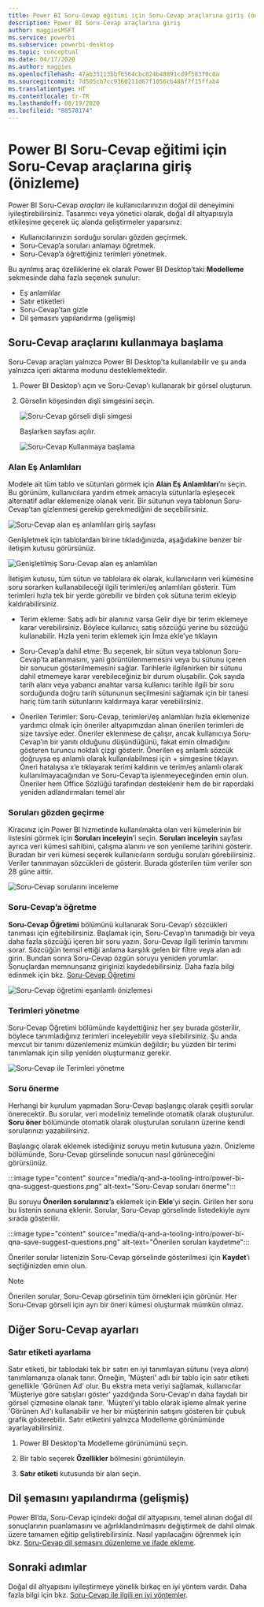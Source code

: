 ```yaml
---
title: Power BI Soru-Cevap eğitimi için Soru-Cevap araçlarına giriş (önizleme)
description: Power BI Soru-Cevap araçlarına giriş
author: maggiesMSFT
ms.service: powerbi
ms.subservice: powerbi-desktop
ms.topic: conceptual
ms.date: 04/17/2020
ms.author: maggies
ms.openlocfilehash: 47ab35113bbf6564cbc824b48891cd9f58370c8a
ms.sourcegitcommit: 7d505cb7cc9360211d67f1056cb488f7f15ffab4
ms.translationtype: HT
ms.contentlocale: tr-TR
ms.lasthandoff: 08/19/2020
ms.locfileid: "88578174"
---
```

# <a name="intro-to-qa-tooling-to-train-power-bi-qa-preview"></a>Power BI Soru-Cevap eğitimi için Soru-Cevap araçlarına giriş (önizleme)

Power BI Soru-Cevap *araçları* ile kullanıcılarınızın doğal dil deneyimini iyileştirebilirsiniz. Tasarımcı veya yönetici olarak, doğal dil altyapısıyla etkileşime geçerek üç alanda geliştirmeler yaparsınız: 

- Kullanıcılarınızın sorduğu soruları gözden geçirmek.
- Soru-Cevap’a soruları anlamayı öğretmek.
- Soru-Cevap’a öğrettiğiniz terimleri yönetmek.

Bu ayrılmış araç özelliklerine ek olarak Power BI Desktop’taki **Modelleme** sekmesinde daha fazla seçenek sunulur:  

- Eş anlamlılar
- Satır etiketleri
- Soru-Cevap’tan gizle
- Dil şemasını yapılandırma (gelişmiş)

## <a name="get-started-with-qa-tooling"></a>Soru-Cevap araçlarını kullanmaya başlama

Soru-Cevap araçları yalnızca Power BI Desktop’ta kullanılabilir ve şu anda yalnızca içeri aktarma modunu desteklemektedir.

1. Power BI Desktop’ı açın ve Soru-Cevap’ı kullanarak bir görsel oluşturun. 
2. Görselin köşesinden dişli simgesini seçin. 

    ![Soru-Cevap görseli dişli simgesi](media/q-and-a-tooling-intro/qna-visual-gear.png)

    Başlarken sayfası açılır.  

    ![Soru-Cevap Kullanmaya başlama](media/q-and-a-tooling-intro/qna-tooling-dialog.png)

### <a name="field-synonyms"></a>Alan Eş Anlamlıları

Modele ait tüm tablo ve sütunları görmek için **Alan Eş Anlamlıları**’nı seçin. Bu görünüm, kullanıcılara yardım etmek amacıyla sütunlarla eşleşecek alternatif adlar eklemenize olanak verir. Bir sütunun veya tablonun Soru-Cevap’tan gizlenmesi gerekip gerekmediğini de seçebilirsiniz.

![Soru-Cevap alan eş anlamlıları giriş sayfası](media/q-and-a-tooling-intro/qna-tooling-field-synonyms-home.png)

Genişletmek için tablolardan birine tıkladığınızda, aşağıdakine benzer bir iletişim kutusu görürsünüz.

![Genişletilmiş Soru-Cevap alan eş anlamlıları](media/q-and-a-tooling-intro/qna-tooling-field-synonyms-expanded.png)

İletişim kutusu, tüm sütun ve tablolara ek olarak, kullanıcıların veri kümesine soru sorarken kullanabileceği ilgili terimleri/eş anlamlıları gösterir. Tüm terimleri hızla tek bir yerde görebilir ve birden çok sütuna terim ekleyip kaldırabilirsiniz. 

- Terim ekleme: Satış adlı bir alanınız varsa Gelir diye bir terim eklemeye karar verebilirsiniz. Böylece kullanıcı, satış sözcüğü yerine bu sözcüğü kullanabilir. Hızla yeni terim eklemek için İmza ekle’ye tıklayın

- Soru-Cevap’a dahil etme: Bu seçenek, bir sütun veya tablonun Soru-Cevap’ta atlanmasını, yani görüntülenmemesini veya bu sütunu içeren bir sonucun gösterilmemesini sağlar. Tarihlerle ilgilenirken bir sütunu dahil etmemeye karar verebileceğiniz bir durum oluşabilir. Çok sayıda tarih alanı veya yabancı anahtar varsa kullanıcı tarihle ilgili bir soru sorduğunda doğru tarih sütununun seçilmesini sağlamak için bir tanesi hariç tüm tarih sütunlarını kaldırmaya karar verebilirsiniz.

- Önerilen Terimler: Soru-Cevap, terimleri/eş anlamlıları hızla eklemenize yardımcı olmak için öneriler altyapımızdan alınan önerilen terimleri de size tavsiye eder. Öneriler eklenmese de çalışır, ancak kullanıcıya Soru-Cevap’ın bir yanıtı olduğunu düşündüğünü, fakat emin olmadığını gösteren turuncu noktalı çizgi gösterir. Önerilen eş anlamlı sözcük doğruysa eş anlamlı olarak kullanılabilmesi için + simgesine tıklayın. Öneri hatalıysa x’e tıklayarak terimi kaldırın ve terim/eş anlamlı olarak kullanılmayacağından ve Soru-Cevap’ta işlenmeyeceğinden emin olun. Öneriler hem Office Sözlüğü tarafından desteklenir hem de bir rapordaki yeniden adlandırmaları temel alır

### <a name="review-questions"></a>Soruları gözden geçirme

Kiracınız için Power BI hizmetinde kullanılmakta olan veri kümelerinin bir listesini görmek için **Soruları inceleyin**’i seçin. **Soruları inceleyin** sayfası ayrıca veri kümesi sahibini, çalışma alanını ve son yenileme tarihini gösterir. Buradan bir veri kümesi seçerek kullanıcıların sorduğu soruları görebilirsiniz. Veriler tanınmayan sözcükleri de gösterir. Burada gösterilen tüm veriler son 28 güne aittir.

![Soru-Cevap sorularını inceleme](media/q-and-a-tooling-intro/qna-tooling-review-questions.png)

### <a name="teach-qa"></a>Soru-Cevap’a öğretme

**Soru-Cevap Öğretimi** bölümünü kullanarak Soru-Cevap’ı sözcükleri tanıması için eğitebilirsiniz. Başlamak için, Soru-Cevap’ın tanımadığı bir veya daha fazla sözcüğü içeren bir soru yazın. Soru-Cevap ilgili terimin tanımını sorar. Sözcüğün temsil ettiği anlama karşılık gelen bir filtre veya alan adı girin. Bundan sonra Soru-Cevap özgün soruyu yeniden yorumlar. Sonuçlardan memnunsanız girişinizi kaydedebilirsiniz. Daha fazla bilgi edinmek için bkz. [Soru-Cevap Öğretimi](q-and-a-tooling-teach-q-and-a.md)

![Soru-Cevap öğretimi eşanlamlı önizlemesi](media/q-and-a-tooling-intro/qna-tooling-teach-fixpreview.png)

### <a name="manage-terms"></a>Terimleri yönetme

Soru-Cevap Öğretimi bölümünde kaydettiğiniz her şey burada gösterilir, böylece tanımladığınız terimleri inceleyebilir veya silebilirsiniz. Şu anda mevcut bir tanımı düzenlemeniz mümkün değildir; bu yüzden bir terimi tanımlamak için silip yeniden oluşturmanız gerekir.

![Soru-Cevap ile Terimleri yönetme](media/q-and-a-tooling-intro/qna-manage-terms.png)

### <a name="suggest-questions"></a>Soru önerme

Herhangi bir kurulum yapmadan Soru-Cevap başlangıç olarak çeşitli sorular önerecektir. Bu sorular, veri modeliniz temelinde otomatik olarak oluşturulur. **Soru öner** bölümünde otomatik olarak oluşturulan soruların üzerine kendi sorularınızı yazabilirsiniz.

Başlangıç olarak eklemek istediğiniz soruyu metin kutusuna yazın. Önizleme bölümünde, Soru-Cevap görselinde sonucun nasıl görüneceğini görürsünüz. 

:::image type="content" source="media/q-and-a-tooling-intro/power-bi-qna-suggest-questions.png" alt-text="Soru-Cevap soruları önerme":::
 
Bu soruyu **Önerilen sorularınız**’a eklemek için **Ekle**’yi seçin. Girilen her soru bu listenin sonuna eklenir. Sorular, Soru-Cevap görselinde listedekiyle aynı sırada gösterilir. 

:::image type="content" source="media/q-and-a-tooling-intro/power-bi-qna-save-suggest-questions.png" alt-text="Önerilen soruları kaydetme":::
 
Öneriler sorular listenizin Soru-Cevap görselinde gösterilmesi için **Kaydet**’i seçtiğinizden emin olun. 

> [!NOTE]
> Önerilen sorular, Soru-Cevap görselinin tüm örnekleri için görünür. Her Soru-Cevap görseli için ayrı bir öneri kümesi oluşturmak mümkün olmaz.
> 
> 

## <a name="other-qa-settings"></a>Diğer Soru-Cevap ayarları

### <a name="set-a-row-label"></a>Satır etiketi ayarlama

Satır etiketi, bir tablodaki tek bir satırı en iyi tanımlayan sütunu (veya *alanı*) tanımlamanıza olanak tanır. Örneğin, 'Müşteri' adlı bir tablo için satır etiketi genellikle 'Görünen Ad' olur. Bu ekstra meta veriyi sağlamak, kullanıcılar 'Müşteriye göre satışları göster' yazdığında Soru-Cevap’ın daha faydalı bir görsel çizmesine olanak tanır. 'Müşteri'yi tablo olarak işleme almak yerine 'Görünen Ad'ı kullanabilir ve her bir müşterinin satışını gösteren bir çubuk grafik gösterebilir. Satır etiketini yalnızca Modelleme görünümünde ayarlayabilirsiniz. 

1. Power BI Desktop'ta Modelleme görünümünü seçin.

2. Bir tablo seçerek **Özellikler** bölmesini görüntüleyin.

3. **Satır etiketi** kutusunda bir alan seçin.

## <a name="configure-the-linguistic-schema-advanced"></a>Dil şemasını yapılandırma (gelişmiş)

Power BI’da, Soru-Cevap içindeki doğal dil altyapısını, temel alınan doğal dil sonuçlarının puanlamasını ve ağırlıklandırılmasını değiştirmek de dahil olmak üzere tamamen eğitip geliştirebilirsiniz. Nasıl yapılacağını öğrenmek için bkz. [Soru-Cevap dil şemasını düzenleme ve ifade ekleme](q-and-a-tooling-advanced.md).

## <a name="next-steps"></a>Sonraki adımlar

Doğal dil altyapısını iyileştirmeye yönelik birkaç en iyi yöntem vardır. Daha fazla bilgi için bkz. [Soru-Cevap ile ilgili en iyi yöntemler](q-and-a-best-practices.md).

